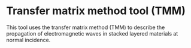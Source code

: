 # Transfer matrix method tool (TMM)

This tool uses the transfer matrix method (TMM) to describe the propagation of electromagnetic waves in stacked layered materials at normal incidence.
